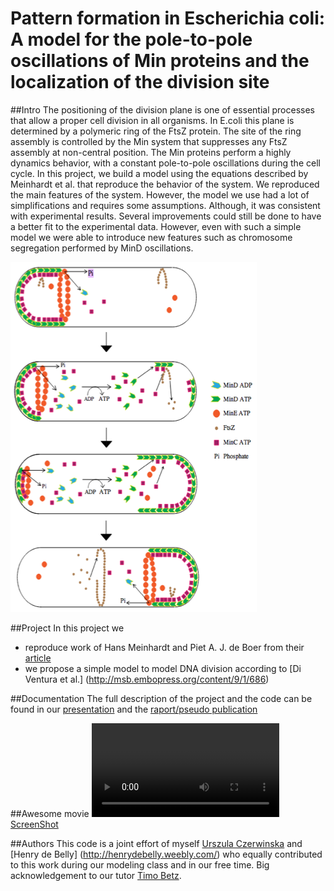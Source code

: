 # Pattern formation in Escherichia coli: A model for the pole-to-pole oscillations of Min proteins and the localization of the division site

##Intro
The positioning of the division plane is one of essential processes that allow a proper cell division in all organisms. In E.coli this plane is determined by a polymeric ring of the FtsZ protein. The site of the ring assembly is controlled by the Min system that suppresses any FtsZ assembly at non-central position. The Min proteins perform a highly dynamics behavior, with a constant pole-to-pole oscillations during the cell cycle. In this project, we build a model using the equations described by Meinhardt et al. that reproduce the behavior of the system. We reproduced the main features of the system. However, the model we use had a lot of simplifications and requires some assumptions. Although, it was consistent with experimental results. Several improvements could still be done to have a better fit to the experimental data. However, even with such a simple model we were able to introduce new features such as chromosome segregation performed by MinD oscillations.


![alt tag](https://raw.githubusercontent.com/UrszulaCzerwinska/AIV_Matlab/master/minprot.png)

##Project
In this project we 
* reproduce work of Hans Meinhardt and Piet A. J. de Boer from their [article](http://www.pnas.org/content/98/25/14202.abstract)
* we propose a simple model to model DNA division according to [Di Ventura et al.] (http://msb.embopress.org/content/9/1/686) 

##Documentation
The full description of the project and the code can be found in our [presentation]() and the [raport/pseudo publication]()

##Awesome movie
[![ScreenShot](https://raw.githubusercontent.com/UrszulaCzerwinska/AIV_Matlab/master/bhj.mp4)](http://youtu.be/vt5fpE0bzSY)


##Authors
This code is a joint effort of myself [Urszula Czerwinska](https://github.com/UrszulaCzerwinska) and [Henry de Belly] (http://henrydebelly.weebly.com/) who equally contributed to this work during  our modeling class and in our free time. Big acknowledgement to our tutor [Timo Betz](https://www.uni-muenster.de/Cells-in-Motion/people/all/betz-t.php).
